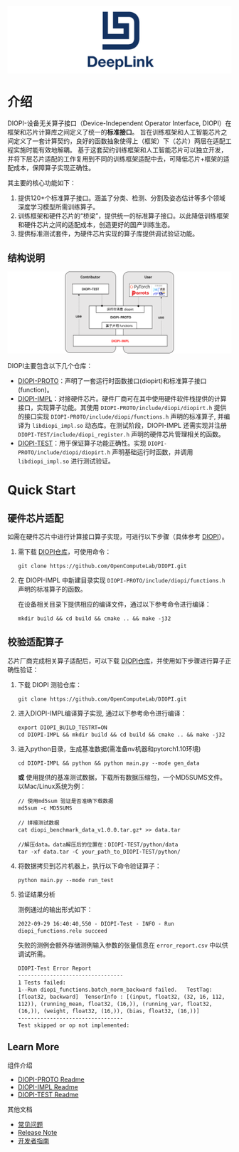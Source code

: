 <div align=center>
<img src="resources/deepLink_logo.png">
</div>

# 介绍

DIOPI-设备无关算子接口（Device-Independent Operator Interface, DIOPI）在框架和芯片计算库之间定义了统一的**标准接口**。
旨在训练框架和人工智能芯片之间定义了一套计算契约，良好的函数抽象使得上（框架）下（芯片）两层在适配工程实施时能有效地解耦。
基于这套契约训练框架和人工智能芯片可以独立开发，并将下层芯片适配的工作复用到不同的训练框架适配中去，可降低芯片+框架的适配成本，保障算子实现正确性。

其主要的核心功能如下：
1. 提供120+个标准算子接口。涵盖了分类、检测、分割及姿态估计等多个领域深度学习模型所需训练算子。
2. 训练框架和硬件芯片的“桥梁”，提供统一的标准算子接口。以此降低训练框架和硬件芯片之间的适配成本，创造更好的国产训练生态。
3. 提供标准测试套件，为硬件芯片实现的算子库提供调试验证功能。

<!--1. DIOPI-PROTO 中定义了120多个标准算子接口，此处主要以功能角度计数，如 add 算子及其 scalar/inplace/backward 版本统计为 1 个算子接口。DIOPI 算子库涵盖了分类、检测、分割及姿态估计等多个领域深度学习模型所需训练算子。
2. DIOPI-IMPL 实现的标准算子库将使用统一的标准算子接口连接训练框架和硬件芯片，以此降低训练框架和硬件芯片之间的适配成本，创造更好的国产训练生态。
3. DIOPI-TEST 作为独立的测试框架为硬件芯片实现的算子库提供调试验证功能。-->


## 结构说明

<!--![DIOPI结构图如图所示](img/structure.jpg)-->

<img src="img/structure2.png">

DIOPI主要包含以下几个仓库：

- [DIOPI-PROTO](https://github.com/OpenComputeLab/DIOPI-PROTO)：声明了一套运行时函数接口(diopirt)和标准算子接口(function)。
- [DIOPI-IMPL](https://github.com/OpenComputeLab/DIOPI-IMPL)：对接硬件芯片。硬件厂商可在其中使用硬件软件栈提供的计算接口，实现算子功能。其使用 ```DIOPI-PROTO/include/diopi/diopirt.h``` 提供的接口实现 ```DIOPI-PROTO/include/diopi/functions.h``` 声明的标准算子, 并编译为 ```libdiopi_impl.so``` 动态库。在测试阶段，DIOPI-IMPL 还需实现并注册 ```DIOPI-TEST/include/diopi_register.h``` 声明的硬件芯片管理相关的函数。
- [DIOPI-TEST](https://github.com/OpenComputeLab/DIOPI-TEST)：用于保证算子功能正确性。实现 ```DIOPI-PROTO/include/diopi/diopirt.h``` 声明基础运行时函数，并调用 ```libdiopi_impl.so``` 进行测试验证。
<!-- * DIPU-Adapter 实现 DIOPI-PROTO/include/diopi/diopirt.h 声明基础运行时函数, 将 DIOPI 算子适配训练框架，保证训练框架调用 libdiopi_impl.so 进行模型训练。 -->

<!--
- [DIOPI-PROTO](https://github.com/OpenComputeLab/DIOPI)：定义了若干运行时函数接口(diopirt)和算子声明接口(function)；
- [DIOPI-IMPL](https://github.com/OpenComputeLab/DIOPI_Impl)：对接硬件芯片。硬件厂商可在其中使用硬件软件栈提供的计算接口，实现算子功能；
- [DIOPI-TEST](https://github.com/OpenComputeLab/DIOPI-Test)：用于保证算子功能正确性(算子测试 + 模型验证)，通过LiteRT实现了运行时函数；
- [DIPU-Adapter](https://github.com/OpenComputeLab/DIPU-Adapter)：对接训练框架。其中实现了用于接入pytorch2.0的运行时函数；


一段结构流程说明 ***[补充说明，格式不定，说明各板块之间的关系即可]***。
-->


# Quick Start

## 硬件芯片适配

如需在硬件芯片中进行计算接口算子实现，可进行以下步骤（具体参考 [DIOPI](https://github.com/OpenComputeLab/DIOPI#readme)）。


1. 需下载 [DIOPI仓库](https://github.com/OpenComputeLab/DIOPI)，可使用命令：
    ```
    git clone https://github.com/OpenComputeLab/DIOPI.git
    ```
2. 在 DIOPI-IMPL 中新建目录实现 ```DIOPI-PROTO/include/diopi/functions.h``` 声明的标准算子的函数。

    在设备相关目录下提供相应的编译文件，通过以下参考命令进行编译：
    ```
    mkdir build && cd build && cmake .. && make -j32
    ```

## 校验适配算子 <a id="test_tutor"></a>

芯片厂商完成相关算子适配后，可以下载 [DIOPI仓库](https://github.com/OpenComputeLab/DIOPI)，并使用如下步骤进行算子正确性验证：

  1. 下载 DIOPI 测验仓库：
      ```
      git clone https://github.com/OpenComputeLab/DIOPI.git
      ```
  2. 进入DIOPI-IMPL编译算子实现, 通过以下参考命令进行编译：
      ```
      export DIOPI_BUILD_TESTRT=ON
      cd DIOPI-IMPL && mkdir build && cd build && cmake .. && make -j32
      ```
  2. 进入python目录，生成基准数据(需准备nv机器和pytorch1.10环境)

      ```
      cd DIOPI-IMPL && python && python main.py --mode gen_data
      ```
      **或** 使用提供的基准测试数据，下载所有数据压缩包，一个MD5SUMS文件。以Mac/Linux系统为例：
      ```
      // 使用md5sum 验证是否准确下载数据
      md5sum -c MD5SUMS

      // 拼接测试数据
      cat diopi_benchmark_data_v1.0.0.tar.gz* >> data.tar

      //解压data。data解压后的位置在：DIOPI-TEST/python/data
      tar -xf data.tar -C your_path_to_DIOPI-TEST/python/
      ```
  3. 将数据拷贝到芯片机器上，执行以下命令验证算子：
      ```
      python main.py --mode run_test
      ```

  4. 验证结果分析

      测例通过的输出形式如下：

      ```
      2022-09-29 16:40:40,550 - DIOPI-Test - INFO - Run diopi_functions.relu succeed
      ```
      
      失败的测例会额外存储测例输入参数的张量信息在 ```error_report.csv``` 中以供调试所需。

      ```
      DIOPI-Test Error Report
      ---------------------------------
      1 Tests failed:
      1--Run diopi_functions.batch_norm_backward failed.   TestTag: [float32, backward]  TensorInfo : [(input, float32, (32, 16, 112, 112)), (running_mean, float32, (16,)), (running_var, float32, (16,)), (weight, float32, (16,)), (bias, float32, (16,))]
      ---------------------------------
      Test skipped or op not implemented:
      ```

## Learn More
组件介绍
* [DIOPI-PROTO Readme](https://github.com/OpenComputeLab/DIOPI/DIOPI-PROTO#readme)
* [DIOPI-IMPL Readme](https://github.com/OpenComputeLab/DIOPI/DIOPI-IMPL#readme)
* [DIOPI-TEST Readme](https://github.com/OpenComputeLab/DIOPI/DIOPI-TEST#readme)
<!--* [DIPU-Adapter Readme](DIPU-Adapter.md)-->

其他文档
<!--* [API文档]{} -->
* [常见问题](https://opencomputelab.github.io/5%20FAQ.html)
* [Release Note](https://github.com/OpenComputeLab/DIOPIreleases)
* [开发者指南](https://github.com/OpenComputeLab/DIOPI/DIOPI-IMPL/blob/main/Contributors.md)